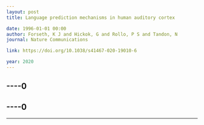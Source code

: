 ```yaml
---
layout: post
title: Language prediction mechanisms in human auditory cortex

date: 1996-01-01 00:00
author: Forseth, K J and Hickok, G and Rollo, P S and Tandon, N
journal: Nature Communications

link: https://doi.org/10.1038/s41467-020-19010-6

year: 2020
---
```

----0
---
----0
---
----